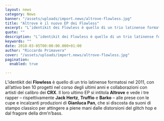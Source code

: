 ```yaml
---
layout: news
category: News
banner: "/assets/uploads/import.news/altrove-flowless.jpg"
title: "Altrove è il nuovo EP dei Flowless"
excerpt: "L’identikit dei Flowless è quello di un trio latinense formatosi nel 2011, con all’attivo ben 10 progetti nel corso degli ultimi anni e collaborazioni con artisti del calibro dei CRX. Il loro ultimo EP si intitola Altrove e vede i tre rapper – rispettivamente Jack Hertz, Truffio e Barko – alle prese con le cupe [&hellip"
quote: ""
description: "L’identikit dei Flowless è quello di un trio latinense formatosi nel 2011, con all’attivo ben 10 progetti nel corso degli ultimi anni e collaborazioni con artisti del calibro dei CRX. Il loro ultimo EP si intitola Altrove e vede i tre rapper – rispettivamente Jack Hertz, Truffio e Barko – alle prese con le cupe [&hellip"
keywords: ""
date: 2018-03-05T00:00:00.000+01:00
author: "Riccardo Primavera"
cover: "/assets/uploads/import.news/altrove-flowless.jpg"
pagination:
  enabled: true

---
```


L’identikit dei **Flowless** è quello di un trio latinense formatosi nel 2011, con all’attivo ben 10 progetti nel corso degli ultimi anni e collaborazioni con artisti del calibro dei **CRX**. Il loro ultimo EP si intitola **Altrove** e vede i tre rapper – rispettivamente **Jack Hertz**, **Truffio** e **Barko** – alle prese con le cupe e incalzanti produzioni di **Gianluca Pan**, che si discosta da suoni di stampo classico per attingere a piene mani dalle distorsioni del glitch hop e dal fragore della drm’n’bass.